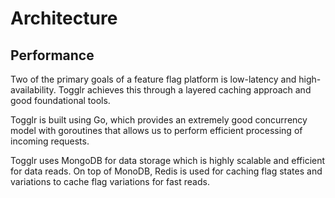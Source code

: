 # Architecture

## Performance

Two of the primary goals of a feature flag platform is low-latency and
high-availability. Togglr achieves this through a layered caching approach and
good foundational tools.

Togglr is built using Go, which provides an extremely good concurrency model
with goroutines that allows us to perform efficient processing of incoming
requests.

Togglr uses MongoDB for data storage which is highly scalable and efficient for
data reads. On top of MonoDB, Redis is used for caching flag states and
variations to cache flag variations for fast reads.
